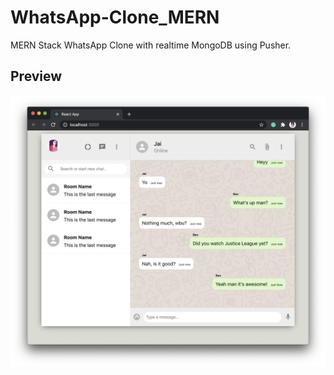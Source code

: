 # WhatsApp-Clone_MERN
MERN Stack WhatsApp Clone with realtime MongoDB using Pusher.

## Preview

<img src="whatsappSS.png">
